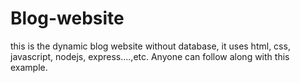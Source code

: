 # Blog-website
this is the dynamic blog website without database, it uses html, css, javascript, nodejs, express....,etc. Anyone can follow along with this example.
